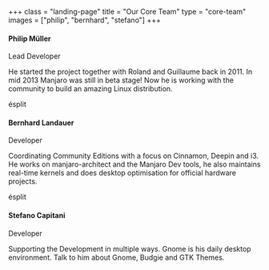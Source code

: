 +++ 
class = "landing-page" 
title = "Our Core Team"
type = "core-team"
images = ["philip", "bernhard", "stefano"]
+++ 
#### Philip Müller

Lead Developer

He started the project together with Roland and Guillaume back in 2011. In mid 2013 Manjaro was still in beta stage! Now he is working with the community to build an amazing Linux distribution.

ésplit

#### Bernhard Landauer

Developer

Coordinating Community Editions with a focus on Cinnamon, Deepin and i3. He works on manjaro-architect and the Manjaro Dev tools, he also maintains real-time kernels and does desktop optimisation for official hardware projects.

ésplit

#### Stefano Capitani

Developer

Supporting the Development in multiple ways. Gnome is his daily desktop environment. Talk to him about Gnome, Budgie and GTK Themes.
